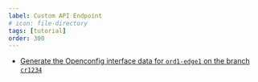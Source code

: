 ```yaml
---
label: Custom API Endpoint
# icon: file-directory
tags: [tutorial]
order: 300
---
```


- [Generate the Openconfig interface data for `ord1-edge1` on the branch `cr1234`](http://localhost:8000/transform/openconfig/interfaces?device=ord1-edge1&branch=cr1234)


